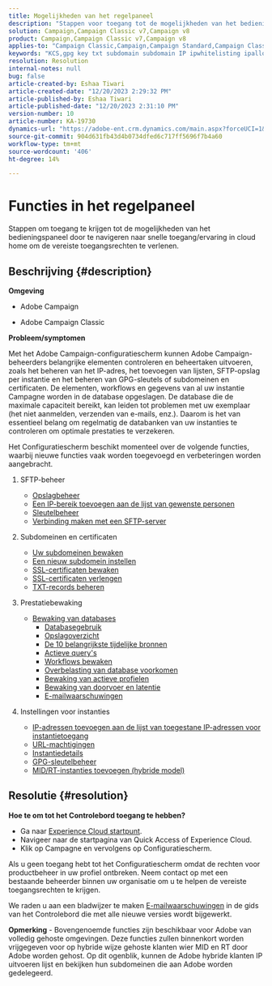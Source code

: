 ```yaml
---
title: Mogelijkheden van het regelpaneel
description: "Stappen voor toegang tot de mogelijkheden van het bedieningspaneel"
solution: Campaign,Campaign Classic v7,Campaign v8
product: Campaign,Campaign Classic v7,Campaign v8
applies-to: "Campaign Classic,Campaign,Campaign Standard,Campaign Classic v7,Campaign v8"
keywords: "KCS,gpg key txt subdomain subdomain IP ipwhitelisting ipallowlist ip staat de lijst van de de werkschemadelegatie csr ssl sftp txt toe url toestemmingscontrole productie"
resolution: Resolution
internal-notes: null
bug: false
article-created-by: Eshaa Tiwari
article-created-date: "12/20/2023 2:29:32 PM"
article-published-by: Eshaa Tiwari
article-published-date: "12/20/2023 2:31:10 PM"
version-number: 10
article-number: KA-19730
dynamics-url: "https://adobe-ent.crm.dynamics.com/main.aspx?forceUCI=1&pagetype=entityrecord&etn=knowledgearticle&id=62ed2b2d-449f-ee11-be37-6045bd0065f9"
source-git-commit: 904d631fb43d4b0734dfed6c717ff5696f7b4a60
workflow-type: tm+mt
source-wordcount: '406'
ht-degree: 14%

---
```


# Functies in het regelpaneel


Stappen om toegang te krijgen tot de mogelijkheden van het bedieningspaneel door te navigeren naar snelle toegang/ervaring in cloud home om de vereiste toegangsrechten te verlenen.

## Beschrijving {#description}


<b>Omgeving</b>

- Adobe Campaign

- Adobe Campaign Classic

<b>Probleem/symptomen</b>

Met het Adobe Campaign-configuratiescherm kunnen Adobe Campaign-beheerders belangrijke elementen controleren en beheertaken uitvoeren, zoals het beheren van het IP-adres, het toevoegen van lijsten, SFTP-opslag per instantie en het beheren van GPG-sleutels of subdomeinen en certificaten. De elementen, workflows en gegevens van al uw instantie Campagne worden in de database opgeslagen. De database die de maximale capaciteit bereikt, kan leiden tot problemen met uw exemplaar (het niet aanmelden, verzenden van e-mails, enz.). Daarom is het van essentieel belang om regelmatig de databanken van uw instanties te controleren om optimale prestaties te verzekeren.

Het Configuratiescherm beschikt momenteel over de volgende functies, waarbij nieuwe functies vaak worden toegevoegd en verbeteringen worden aangebracht.

1. SFTP-beheer
   - [Opslagbeheer](https://experienceleague.adobe.com/docs/control-panel/using/sftp-management/sftp-storage-management.html?lang=en)
   - [Een IP-bereik toevoegen aan de lijst van gewenste personen](https://experienceleague.adobe.com/docs/control-panel/using/sftp-management/ip-range-allow-listing.html?lang=en)
   - [Sleutelbeheer](https://experienceleague.adobe.com/docs/control-panel/using/sftp-management/key-management.html?lang=en)
   - [Verbinding maken met een SFTP-server](https://experienceleague.adobe.com/docs/control-panel/using/sftp-management/logging-into-sftp-server.html?lang=en)
2. Subdomeinen en certificaten
   - [Uw subdomeinen bewaken](https://experienceleague.adobe.com/docs/control-panel/using/subdomains-and-certificates/monitoring-subdomains.html?lang=en)
   - [Een nieuw subdomein instellen](https://experienceleague.adobe.com/docs/control-panel/using/subdomains-and-certificates/setting-up-new-subdomain.html?lang=nl)
   - [SSL-certificaten bewaken](https://experienceleague.adobe.com/docs/control-panel/using/subdomains-and-certificates/monitoring-ssl-certificates.html?lang=en)
   - [SSL-certificaten verlengen](https://experienceleague.adobe.com/docs/control-panel/using/subdomains-and-certificates/renewing-subdomain-certificate.html?lang=en)
   - [TXT-records beheren](https://experienceleague.adobe.com/docs/control-panel/using/subdomains-and-certificates/managing-txt-records.html?lang=en)
3. Prestatiebewaking
   - [Bewaking van databases](https://experienceleague.adobe.com/docs/control-panel/using/performance-monitoring/database-monitoring/database-monitoring.html?lang=nl)
      - [Databasegebruik](https://experienceleague.adobe.com/docs/control-panel/using/performance-monitoring/database-monitoring/database-utilization.html?lang=en)
      - [Opslagoverzicht](https://experienceleague.adobe.com/docs/control-panel/using/performance-monitoring/database-monitoring/database-storage-overview.html?lang=en)
      - [De 10 belangrijkste tijdelijke bronnen](https://experienceleague.adobe.com/docs/control-panel/using/performance-monitoring/database-monitoring/database-top-ten-resources.html?lang=en)
      - [Actieve query&#39;s](https://experienceleague.adobe.com/docs/control-panel/using/performance-monitoring/database-monitoring/database-active-queries.html?lang=en)
      - [Workflows bewaken](https://experienceleague.adobe.com/docs/control-panel/using/performance-monitoring/database-monitoring/workflow-monitoring.html?lang=nl)
      - [Overbelasting van database voorkomen](https://experienceleague.adobe.com/docs/control-panel/using/performance-monitoring/database-monitoring/database-preventing-overload.html?lang=en)
      - [Bewaking van actieve profielen](https://experienceleague.adobe.com/docs/control-panel/using/performance-monitoring/active-profiles-monitoring.html?lang=en)
      - [Bewaking van doorvoer en latentie](https://experienceleague.adobe.com/docs/control-panel/using/performance-monitoring/thoughputs-latencies.html?lang=en)
      - [E-mailwaarschuwingen](https://experienceleague.adobe.com/docs/control-panel/using/alerts-events/email-alerting.html?lang=en)
4. Instellingen voor instanties

   - [IP-adressen toevoegen aan de lijst van toegestane IP-adressen voor instantietoegang](https://experienceleague.adobe.com/docs/control-panel/using/instances-settings/ip-allow-listing-instance-access.html?lang=en)
   - [URL-machtigingen](https://experienceleague.adobe.com/docs/control-panel/using/instances-settings/url-permissions.html?lang=en)
   - [Instantiedetails](https://experienceleague.adobe.com/docs/control-panel/using/instances-settings/instance-details.html?lang=en)
   - [GPG-sleutelbeheer](https://experienceleague.adobe.com/docs/control-panel/using/instances-settings/gpg-keys-management.html?lang=en)
   - [MID/RT-instanties toevoegen (hybride model)](https://experienceleague.adobe.com/docs/control-panel/using/instances-settings/external-accounts.html?lang=en)



## Resolutie {#resolution}


<b>Hoe te om tot het Controlebord toegang te hebben? </b>

- Ga naar [Experience Cloud startpunt](https://experiencecloud.adobe.com).
- Navigeer naar de startpagina van Quick Access of Experience Cloud.
- Klik op Campagne en vervolgens op Configuratiescherm.


Als u geen toegang hebt tot het Configuratiescherm omdat de rechten voor productbeheer in uw profiel ontbreken. Neem contact op met een bestaande beheerder binnen uw organisatie om u te helpen de vereiste toegangsrechten te krijgen.

We raden u aan een bladwijzer te maken [E-mailwaarschuwingen](https://experienceleague.adobe.com/docs/control-panel/using/alerts-events/email-alerting.html) in de gids van het Controlebord die met alle nieuwe versies wordt bijgewerkt.

<b>Opmerking</b> - Bovengenoemde functies zijn beschikbaar voor Adobe van volledig gehoste omgevingen. Deze functies zullen binnenkort worden vrijgegeven voor op hybride wijze gehoste klanten wier MID en RT door Adobe worden gehost. Op dit ogenblik, kunnen de Adobe hybride klanten IP uitvoeren lijst en bekijken hun subdomeinen die aan Adobe worden gedelegeerd.
